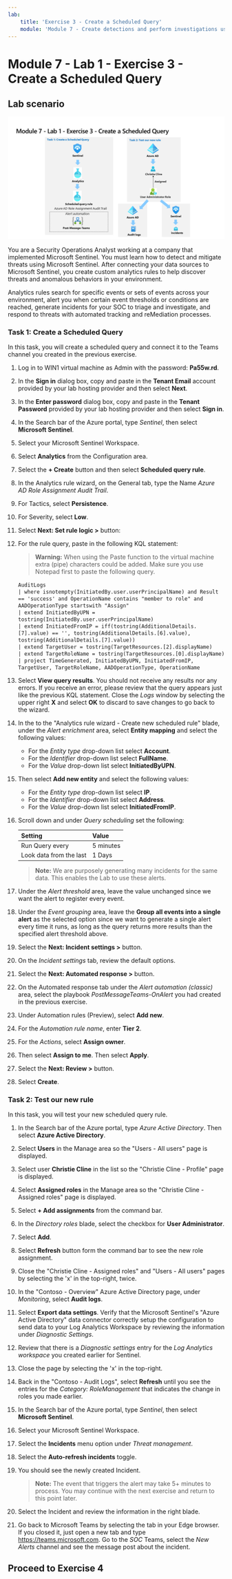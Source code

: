 ```yaml
---
lab:
    title: 'Exercise 3 - Create a Scheduled Query'
    module: 'Module 7 - Create detections and perform investigations using Microsoft Sentinel'
---
```


# Module 7 - Lab 1 - Exercise 3 - Create a Scheduled Query

## Lab scenario

![Lab overview.](../Media/SC-200-Lab_Diagrams_Mod7_L1_Ex3.png)

You are a Security Operations Analyst working at a company that implemented Microsoft Sentinel. You must learn how to detect and mitigate threats using Microsoft Sentinel. After connecting your data sources to Microsoft Sentinel, you create custom analytics rules to help discover threats and anomalous behaviors in your environment.

Analytics rules search for specific events or sets of events across your environment, alert you when certain event thresholds or conditions are reached, generate incidents for your SOC to triage and investigate, and respond to threats with automated tracking and reMediation processes.


### Task 1: Create a Scheduled Query

In this task, you will create a scheduled query and connect it to the Teams channel you created in the previous exercise.

1. Log in to WIN1 virtual machine as Admin with the password: **Pa55w.rd**.  

1. In the **Sign in** dialog box, copy and paste in the **Tenant Email** account provided by your lab hosting provider and then select **Next**.

1. In the **Enter password** dialog box, copy and paste in the **Tenant Password** provided by your lab hosting provider and then select **Sign in**.

1. In the Search bar of the Azure portal, type *Sentinel*, then select **Microsoft Sentinel**.

1. Select your Microsoft Sentinel Workspace.

1. Select **Analytics** from the Configuration area.

1. Select the **+ Create** button and then select **Scheduled query rule**.

1. In the Analytics rule wizard, on the General tab, type the Name *Azure AD Role Assignment Audit Trail*.

1. For Tactics, select **Persistence**.

1. For Severity, select **Low**.

1. Select **Next: Set rule logic >** button:

1. For the rule query, paste in the following KQL statement:

    >**Warning:** When using the Paste function to the virtual machine extra (pipe) characters could be added. Make sure you use Notepad first to paste the following query.

    ```KQL
    AuditLogs  
    | where isnotempty(InitiatedBy.user.userPrincipalName) and Result == 'success' and OperationName contains "member to role" and AADOperationType startswith "Assign"
    | extend InitiatedByUPN = tostring(InitiatedBy.user.userPrincipalName)
    | extend InitiatedFromIP = iff(tostring(AdditionalDetails.[7].value) == '', tostring(AdditionalDetails.[6].value), tostring(AdditionalDetails.[7].value))
    | extend TargetUser = tostring(TargetResources.[2].displayName)
    | extend TargetRoleName = tostring(TargetResources.[0].displayName)
    | project TimeGenerated, InitiatedByUPN, InitiatedFromIP, TargetUser, TargetRoleName, AADOperationType, OperationName
    ```

1. Select **View query results**. You should not receive any results nor any errors. If you receive an error, please review that the query appears just like the previous KQL statement. Close the *Logs* window by selecting the upper right **X** and select **OK** to discard to save changes to go back to the wizard.

1. In the to the "Analytics rule wizard - Create new scheduled rule" blade, under the *Alert enrichment* area, select **Entity mapping** and select the following values: 

    - For the *Entity type* drop-down list select **Account**.
    - For the *Identifier* drop-down list select **FullName**.
    - For the *Value* drop-down list select **InitiatedByUPN**.

1. Then select **Add new entity** and select the following values:

    - For the *Entity type* drop-down list select **IP**.
    - For the *Identifier* drop-down list select **Address**.
    - For the *Value* drop-down list select **InitiatedFromIP**.

1. Scroll down and under *Query scheduling* set the following:

    |Setting|Value|
    |---|---|
    |Run Query every|5 minutes|
    |Look data from the last|1 Days|

    >**Note:** We are purposely generating many incidents for the same data. This enables the Lab to use these alerts.

1. Under the *Alert threshold* area, leave the value unchanged since we want the alert to register every event.

1. Under the *Event grouping* area, leave the **Group all events into a single alert** as the selected option since we want to generate a single alert every time it runs, as long as the query returns more results than the specified alert threshold above.

1. Select the **Next: Incident settings >** button. 

1. On the *Incident settings* tab, review the default options.

1. Select the **Next: Automated response >** button.

1. On the Automated response tab under the *Alert automation (classic)* area, select the playbook *PostMessageTeams-OnAlert* you had created in the previous exercise.

1. Under Automation rules (Preview), select **Add new**.

1. For the *Automation rule name*, enter **Tier 2**.

1. For the *Actions*, select **Assign owner**.

1. Then select **Assign to me**. Then select **Apply**.

1. Select the **Next: Review >** button.
  
1. Select **Create**.


### Task 2: Test our new rule

In this task, you will test your new scheduled query rule.

1. In the Search bar of the Azure portal, type *Azure Active Directory*. Then select **Azure Active Directory**.

1. Select **Users** in the Manage area so the "Users - All users" page is displayed.

1. Select user **Christie Cline** in the list so the "Christie Cline - Profile" page is displayed.

1. Select **Assigned roles** in the Manage area so the "Christie Cline - Assigned roles" page is displayed.

1. Select **+ Add assignments** from the command bar.

1. In the *Directory roles* blade, select the checkbox for **User Administrator**.

1. Select **Add**.

1. Select **Refresh** button form the command bar to see the new role assignment. 

1. Close the "Christie Cline - Assigned roles" and "Users - All users" pages by selecting the 'x' in the top-right, twice.

1. In the "Contoso - Overview" Azure Active Directory page, under *Monitoring*, select **Audit logs**.

1. Select **Export data settings**. Verify that the Microsoft Sentinel's "Azure Active Directory" data connector correctly setup the configuration to send data to your Log Analytics Workspace by reviewing the information under *Diagnostic Settings*.

1. Review that there is a *Diagnostic settings* entry for the *Log Analytics workspace* you created earlier for Sentinel.

1. Close the page by selecting the 'x' in the top-right.

1. Back in the "Contoso - Audit Logs", select **Refresh** until you see the entries for the *Category: RoleManagement* that indicates the change in roles you made earlier.

1. In the Search bar of the Azure portal, type *Sentinel*, then select **Microsoft Sentinel**.

1. Select your Microsoft Sentinel Workspace.

1. Select the **Incidents** menu option under *Threat management*.

1. Select the **Auto-refresh incidents** toggle.

1. You should see the newly created Incident. 

    >**Note:** The event that triggers the alert may take 5+ minutes to process. You may continue with the next exercise and return to this point later.

1. Select the Incident and review the information in the right blade.

1. Go back to Microsoft Teams by selecting the tab in your Edge browser. If you closed it, just open a new tab and type https://teams.microsoft.com. Go to the *SOC* Teams, select the *New Alerts* channel and see the message post about the incident.

## Proceed to Exercise 4
